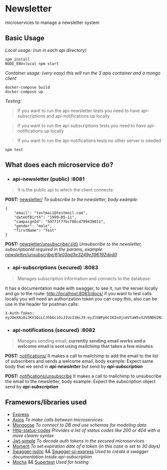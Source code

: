 # Newsletter

microservices to manage a newsletter system


## Basic Usage

*Local usage: (run in each api directory)*
```
npm install
NODE_ENV=local npm start
```

*Container usage: (very easy) this will run the 3 apis container and a mongo client*
```
docker-compose build
docker-compose up
```


*Testing:*
> If you want to run the api-newsletter tests you need to have api-subscriptions and api-notifications up locally

> If you want to run the api-subscriptions tests you need to have api-notifications up locally

> If you want to run the api-notifications tests no other server is needed

```
npm test
```


## What does each microservice do?
- ### api-newsletter (public) :8081 
> It is the public api to which the client connects:


**POST:** [newsletter/](#) *To subscribe to the newsletter, body example:* 
``` 
{
	"email": "testmai1@testmail.com",
	"dateOfBirth": "1999-05-11",
	"campaignId": "507f1f77bcf86cd799439011",
	"gender": "male",
	"firstName": "Test"
}
```

**POST:** [newsletter/unsubscribe/:{id}](#) *Unsubscribe to the newsletter, subscriptionId required in the params, example: [newsletter/unsubscribe/61e03ad3e3249e396192ded0](#)*


- ### api-subscriptions (secured) :8083 
>Manages subscription information and connects to the database:

It has a documentation made with swagger, to see it, run the server locally and go to the route: [http://localhost:8083/docs/](http://localhost:8083/docs/) 
if you want to test calls locally you will need an authorization token you can copy this, also can be use in the header for postman calls: 
``` 
X-Auth-Token:  eyJ0eXAiOiJKV1QiLCJhbGciOiJIUzI1NiJ9.eyJlbWFpbCI6IndjcmVtaW5vX2U5NDU2Nzc1NjVAdml4ZWouY29tIiwiZmlyc3ROYW1lIjoiQWRtaW4iLCJnZW5kZXIiOiJtYWxlIiwiZGF0ZU9mQmlydGgiOiIxOTk5LTA1LTExIiwiY2FtcGFpZ25JZCI6IjUwN2YxZjc3YmNmODZjZDc5OTQzOTAxMSIsImlhdCI6MTY0MjA3OTc1OX0.vnhOZGihe9GVT06TszfU9EOA_GukiBGl2KTm01f1EAA
```


- ### api-notifications (secured) :8082
>Manages sending email, **currently sending email works and a welcome email is sent using mailchimp that takes a few minutes**:

**POST:** [notifications/](#) It makes a call to mailchimp to add the email to the list of subscribers and sends a welcome email, body example: Expect same body that we send in ***api-newsletter*** but send by ***api-subscription***

**POST:** [notifications/unsubscribe](#) It makes a call to mailchimp to unsubscribe the email to the newsletter, body example: Expect the subscription object send by  ***api-subscription***


## Framewors/libraries used

- [Express](https://www.npmjs.com/package/express)
- [Axios](https://www.npmjs.com/package/axios) *To make calls between microservices*
- [Mongoose](https://www.npmjs.com/package/mongoose) *To connect to DB and use schemas for modeling data*
- [Http-status-codes](https://www.npmjs.com/package/http-status-codes) *Provides a list of status codes like 200 or 404 with a more clearer syntax*
- [Jwt-simple](https://www.npmjs.com/package/jwt-simple) *To decode auth tokens in the secured microservices*
- [Moment](https://www.npmjs.com/package/moment) *To set expiration date of a token (in this case is set to 30 days)*
- [Swagger-jsdoc](https://www.npmjs.com/package/swagger-jsdoc) && [Swagger-ui-express](https://www.npmjs.com/package/swagger-ui-express) *Used to create a swagger documentation inside api-subscription*
- [Mocha](https://www.npmjs.com/package/mocha) && [Supertest](https://www.npmjs.com/package/supertest) *Used for testing*



